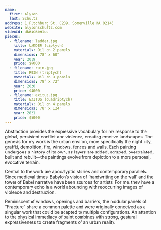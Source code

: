 ```yaml
---
name:
  first: Alyson
  last: Schultz
address: 1 Fitchburg St. C209, Somerville MA 02143
website: alysonschultz.com
videoId: dkB4CB0HIoo
pieces:
  - filename: ladder.jpg
    title: LADDER (diptych)
    materials: Oil on 2 panels
    dimensions: 78” x 60”
    year: 2019
    price: $6000
  - filename: ruin.jpg
    title: RUIN (triptych)
    materials: Oil on 3 panels
    dimensions: 78” x 72”
    year: 2020
    price: $4000
  - filename: exitus.jpg
    title: EXITUS (quadriptych)
    materials: Oil on 4 panels
    dimensions: 78” x 124”
    year: 2021
    price: $5000
---
```


Abstraction provides the expressive vocabulary for my response to the global, persistent conflict and violence, creating emotive landscapes.
The genesis for my work is the urban environ, more specifically the night city, graffiti, demolition, fire, windows, fences and walls.
Each painting undergoes a history of its own, as layers are added, scraped, overpainted, built and rebuilt—the paintings evolve from depiction to a more personal, evocative terrain.  

Central to the work are apocalyptic stories and contemporary parallels.
Since medieval times, Babylon’s vision of ‘handwriting on the wall’ and the tower of Babel narrative have been sources for artists.
For me, they have a contemporary echo in a world abounding with reoccurring images of violence and destruction.  

Reminiscent of windows, openings and barriers, the modular panels of “Fracture” share a common palette and were originally conceived as a singular work that could be adapted to multiple configurations.
An attention to the physical immediacy of paint combines with strong, gestural expressiveness to create fragments of an urban reality.

